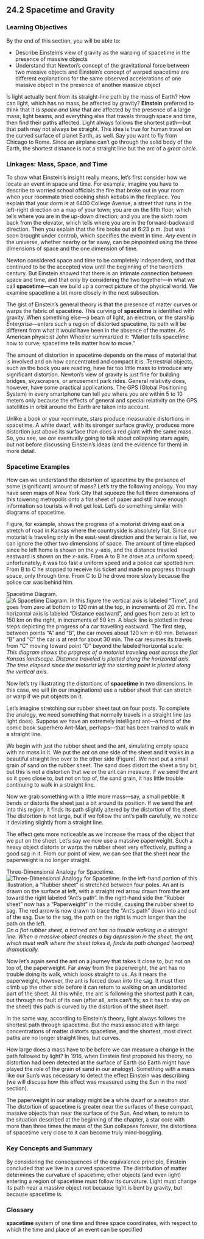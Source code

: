 ##  24.2 Spacetime and Gravity 

### Learning Objectives

By the end of this section, you will be able to:

  - Describe Einstein’s view of gravity as the warping of spacetime in the presence of massive objects
  - Understand that Newton’s concept of the gravitational force between two massive objects and Einstein’s concept of warped spacetime are different explanations for the same observed accelerations of one massive object in the presence of another massive object

Is light actually bent from its straight-line path by the mass of Earth? How can light, which has no mass, be affected by gravity? **Einstein** preferred to think that it is _space and time_ that are affected by the presence of a large mass; light beams, and everything else that travels through space and time, then find their paths affected. Light always follows the shortest path—but that path may not always be straight. This idea is true for human travel on the curved surface of planet Earth, as well. Say you want to fly from Chicago to Rome. Since an airplane can’t go through the solid body of the Earth, the shortest distance is not a straight line but the arc of a _great circle_.

### Linkages: Mass, Space, and Time

To show what Einstein’s insight really means, let’s first consider how we locate an event in space and time. For example, imagine you have to describe to worried school officials the fire that broke out in your room when your roommate tried cooking shish kebabs in the fireplace. You explain that your dorm is at 6400 College Avenue, a street that runs in the left-right direction on a map of your town; you are on the fifth floor, which tells where you are in the up-down direction; and you are the sixth room back from the elevator, which tells where you are in the forward-backward direction. Then you explain that the fire broke out at 6:23 p.m. (but was soon brought under control), which specifies the event in time. _Any_ event in the universe, whether nearby or far away, can be pinpointed using the three dimensions of space and the one dimension of time.

Newton considered space and time to be completely independent, and that continued to be the accepted view until the beginning of the twentieth century. But Einstein showed that there is an intimate connection between space and time, and that only by considering the two together—in what we call **spacetime**—can we build up a correct picture of the physical world. We examine spacetime a bit more closely in the next subsection.

The gist of Einstein’s general theory is that the presence of matter curves or warps the fabric of spacetime. This curving of **spacetime** is identified with gravity. When something else—a beam of light, an electron, or the starship _Enterprise_—enters such a region of distorted spacetime, its path will be different from what it would have been in the absence of the matter. As American physicist John Wheeler summarized it: “Matter tells spacetime how to curve; spacetime tells matter how to move.”

The amount of distortion in spacetime depends on the mass of material that is involved and on how concentrated and compact it is. Terrestrial objects, such as the book you are reading, have far too little mass to introduce any significant distortion. Newton’s view of gravity is just fine for building bridges, skyscrapers, or amusement park rides. General relativity does, however, have some practical applications. The GPS (Global Positioning System) in every smartphone can tell you where you are within 5 to 10 meters only because the effects of general and special relativity on the GPS satellites in orbit around the Earth are taken into account.

Unlike a book or your roommate, stars produce measurable distortions in spacetime. A white dwarf, with its stronger surface gravity, produces more distortion just above its surface than does a red giant with the same mass. So, you see, we _are_ eventually going to talk about collapsing stars again, but not before discussing Einstein’s ideas (and the evidence for them) in more detail.

### Spacetime Examples

How can we understand the distortion of spacetime by the presence of some (significant) amount of mass? Let’s try the following analogy. You may have seen maps of New York City that squeeze the full three dimensions of this towering metropolis onto a flat sheet of paper and still have enough information so tourists will not get lost. Let’s do something similar with diagrams of spacetime.

Figure, for example, shows the progress of a motorist driving east on a stretch of road in Kansas where the countryside is absolutely flat. Since our motorist is traveling only in the east-west direction and the terrain is flat, we can ignore the other two dimensions of space. The amount of time elapsed since he left home is shown on the _y_-axis, and the distance traveled eastward is shown on the _x_-axis. From A to B he drove at a uniform speed; unfortunately, it was too fast a uniform speed and a police car spotted him. From B to C he stopped to receive his ticket and made no progress through space, only through time. From C to D he drove more slowly because the police car was behind him.

Spacetime Diagram. ![A Spacetime Diagram. In this figure the vertical axis is labeled “Time”, and goes from zero at bottom to 120 min at the top, in increments of 20 min. The horizontal axis is labeled “Distance eastward”, and goes from zero at left to 150 km on the right, in increments of 50 km. A black line is plotted in three steps depicting the progress of a car travelling eastward. The first step, between points “A” and “B”, the car moves about 120 km in 60 min. Between “B” and “C” the car is at rest for about 30 min. The car resumes its travels from “C” moving toward point “D” beyond the labeled horizontal scale.][1] _This diagram shows the progress of a motorist traveling east across the flat Kansas landscape. Distance traveled is plotted along the horizontal axis. The time elapsed since the motorist left the starting point is plotted along the vertical axis._

Now let’s try illustrating the distortions of **spacetime** in two dimensions. In this case, we will (in our imaginations) use a rubber sheet that can stretch or warp if we put objects on it.

Let’s imagine stretching our rubber sheet taut on four posts. To complete the analogy, we need something that normally travels in a straight line (as light does). Suppose we have an extremely intelligent ant—a friend of the comic book superhero Ant-Man, perhaps—that has been trained to walk in a straight line.

We begin with just the rubber sheet and the ant, simulating empty space with no mass in it. We put the ant on one side of the sheet and it walks in a beautiful straight line over to the other side (Figure). We next put a small grain of sand on the rubber sheet. The sand does distort the sheet a tiny bit, but this is not a distortion that we or the ant can measure. If we send the ant so it goes close to, but not on top of, the sand grain, it has little trouble continuing to walk in a straight line.

Now we grab something with a little more mass—say, a small pebble. It bends or distorts the sheet just a bit around its position. If we send the ant into this region, it finds its path slightly altered by the distortion of the sheet. The distortion is not large, but if we follow the ant’s path carefully, we notice it deviating slightly from a straight line.

The effect gets more noticeable as we increase the mass of the object that we put on the sheet. Let’s say we now use a massive paperweight. Such a heavy object distorts or warps the rubber sheet very effectively, putting a good sag in it. From our point of view, we can see that the sheet near the paperweight is no longer straight.

Three-Dimensional Analogy for Spacetime. ![Three-Dimensional Analogy for Spacetime. In the left-hand portion of this illustration, a “Rubber sheet” is stretched between four poles. An ant is drawn on the surface at left, with a straight red arrow drawn from the ant toward the right labeled “Ant’s path”. In the right-hand side the “Rubber sheet” now has a “Paperweight” in the middle, causing the rubber sheet to sag. The red arrow is now drawn to trace the “Ant’s path” down into and out of the sag. Due to the sag, the path on the right is much longer than the path on the left.][2] _On a flat rubber sheet, a trained ant has no trouble walking in a straight line. When a massive object creates a big depression in the sheet, the ant, which must walk where the sheet takes it, finds its path changed (warped) dramatically._

Now let’s again send the ant on a journey that takes it close to, but not on top of, the paperweight. Far away from the paperweight, the ant has no trouble doing its walk, which looks straight to us. As it nears the paperweight, however, the ant is forced down into the sag. It must then climb up the other side before it can return to walking on an undistorted part of the sheet. All this while, the ant is following the shortest path it can, but through no fault of its own (after all, ants can’t fly, so it has to stay on the sheet) this path is curved by the distortion of the sheet itself.

In the same way, according to Einstein’s theory, light always follows the shortest path through spacetime. But the mass associated with large concentrations of matter distorts spacetime, and the shortest, most direct paths are no longer straight lines, but curves.

How large does a mass have to be before we can measure a change in the path followed by light? In 1916, when Einstein first proposed his theory, no distortion had been detected at the surface of Earth (so Earth might have played the role of the grain of sand in our analogy). Something with a mass like our Sun’s was necessary to detect the effect Einstein was describing (we will discuss how this effect was measured using the Sun in the next section).

The paperweight in our analogy might be a white dwarf or a neutron star. The distortion of spacetime is greater near the surfaces of these compact, massive objects than near the surface of the Sun. And when, to return to the situation described at the beginning of the chapter, a star core with more than three times the mass of the Sun collapses forever, the distortions of spacetime very close to it can become truly mind-boggling.

### Key Concepts and Summary

By considering the consequences of the equivalence principle, Einstein concluded that we live in a curved spacetime. The distribution of matter determines the curvature of spacetime; other objects (and even light) entering a region of spacetime must follow its curvature. Light must change its path near a massive object not because light is bent by gravity, but because spacetime is.

### Glossary

**spacetime** system of one time and three space coordinates, with respect to which the time and place of an event can be specified 

   [1]: https://cnx.org/resources/d82a9426772f0ba93c237cace89503a25d40e80c/OSC_Astro_24_03_Diagram.jpg
   [2]: https://cnx.org/resources/904c289f9aa4d6189d5ed1dade2b7f323a506256/OSC_Astro_24_03_Spacetime.jpg

